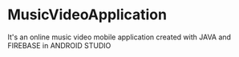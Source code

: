 # MusicVideoApplication
It's an online music video mobile application created with JAVA and FIREBASE in ANDROID STUDIO
